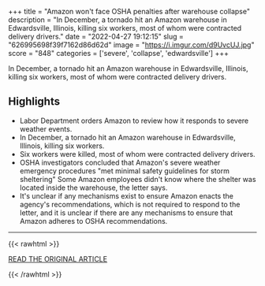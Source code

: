 +++
title = "Amazon won't face OSHA penalties after warehouse collapse"
description = "In December, a tornado hit an Amazon warehouse in Edwardsville, Illinois, killing six workers, most of whom were contracted delivery drivers."
date = "2022-04-27 19:12:15"
slug = "626995698f39f7162d86d62d"
image = "https://i.imgur.com/d9UvcUJ.jpg"
score = "848"
categories = ['severe', 'collapse', 'edwardsville']
+++

In December, a tornado hit an Amazon warehouse in Edwardsville, Illinois, killing six workers, most of whom were contracted delivery drivers.

## Highlights

- Labor Department orders Amazon to review how it responds to severe weather events.
- In December, a tornado hit an Amazon warehouse in Edwardsville, Illinois, killing six workers.
- Six workers were killed, most of whom were contracted delivery drivers.
- OSHA investigators concluded that Amazon's severe weather emergency procedures "met minimal safety guidelines for storm sheltering" Some Amazon employees didn't know where the shelter was located inside the warehouse, the letter says.
- It's unclear if any mechanisms exist to ensure Amazon enacts the agency's recommendations, which is not required to respond to the letter, and it is unclear if there are any mechanisms to ensure that Amazon adheres to OSHA recommendations.

---

{{< rawhtml >}}
  <p class="article-category">
    <a target="_blank" href="https://www.cnbc.com/amp/2022/04/26/amazon-warehouse-collapse-osha-orders-safety-review-no-fines.html">READ THE ORIGINAL ARTICLE</a>
  </p>
{{< /rawhtml >}}
